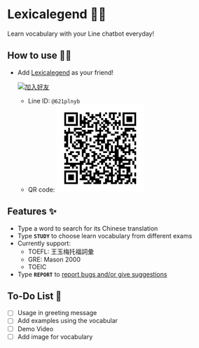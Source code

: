 # Lexicalegend 👩‍🏫

Learn vocabulary with your Line chatbot everyday!

## How to use 🙋‍♀️

- Add [Lexicalegend](https://qr-official.line.me/sid/M/621plnyb.png?shortenUrl=true) as your friend!

  <a href="https://lin.ee/ri5IzEB"><img src="https://scdn.line-apps.com/n/line_add_friends/btn/zh-Hant.png" alt="加入好友" height="34"></a>
  - Line ID: `@621plnyb`
  - QR code:
    <img src="./img/qr_code.png" alt="drawing" width="200"/>

## Features ✨

- Type a word to search for its Chinese translation
- Type **`STUDY`** to choose learn vocabulary from different exams
- Currently support:  
  - TOEFL: 王玉梅托福詞彙
  - GRE: Mason 2000
  - TOEIC
- Type **`REPORT`** to [report bugs and/or give suggestions](https://forms.gle/kSRzp9vTVqrqintr9)

## To-Do List 📝

- [ ] Usage in greeting message
- [ ] Add examples using the vocabular
- [ ] Demo Video
- [ ] Add image for vocabulary
